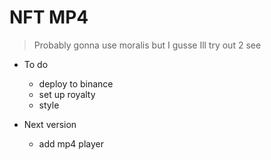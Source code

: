 # NFT MP4
> Probably gonna use moralis but I gusse Ill try out 2 see

- To do
    - deploy to binance
    - set up royalty 
    - style

- Next version
    - add mp4 player
